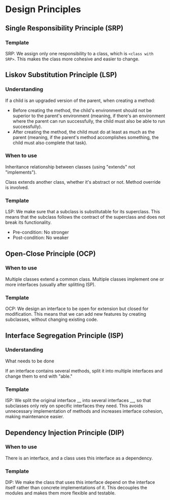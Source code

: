 # Design Principles

## Single Responsibility Principle (SRP)

### Template

SRP: We assign only one responsibility to a class, which is `<class with SRP>`. This makes the class more cohesive and easier to change.

## Liskov Substitution Principle (LSP)

### Understanding

If a child is an upgraded version of the parent, when creating a method:

- Before creating the method, the child's environment should not be superior to the parent's environment (meaning, if there's an environment where the parent can run successfully, the child must also be able to run successfully).
- After creating the method, the child must do at least as much as the parent (meaning, if the parent's method accomplishes something, the child must also complete that task).

### When to use

Inheritance relationship between classes (using "extends" not "implements").

Class extends another class, whether it's abstract or not.
Method override is involved.

### Template

LSP: We make sure that a subclass is substitutable for its superclass. This means that the subclass follows the contract of the superclass and does not break its functionality.

- Pre-condition: No stronger
- Post-condition: No weaker

## Open-Close Principle (OCP)

### When to use
Multiple classes extend a common class.
Multiple classes implement one or more interfaces (usually after splitting ISP).

### Template
OCP: We design an interface to be open for extension but closed for modification. This means that we can add new features by creating subclasses, without changing existing code.

## Interface Segregation Principle (ISP)

### Understanding

What needs to be done

If an interface contains several methods, split it into multiple interfaces and change them to end with "able."

### Template
ISP: We split the original interface __ into several interfaces __, so that subclasses only rely on specific interfaces they need. This avoids unnecessary implementation of methods and increases interface cohesion, making maintenance easier.

## Dependency Injection Principle (DIP)

### When to use
There is an interface, and a class uses this interface as a dependency.

### Template
DIP: We make the class that uses this interface depend on the interface itself rather than concrete implementations of it. This decouples the modules and makes them more flexible and testable.
